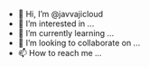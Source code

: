 - 👋 Hi, I’m @javvajicloud
- 👀 I’m interested in ...
- 🌱 I’m currently learning ...
- 💞️ I’m looking to collaborate on ...
- 📫 How to reach me ...

<!---
javvajicloud/javvajicloud is a ✨ special ✨ repository because its `README.md` (this file) appears on your GitHub profile.
You can click the Preview link to take a look at your changes.
--->
